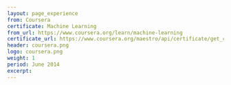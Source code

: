 ```yaml
---
layout: page_experience
from: Coursera
certificate: Machine Learning
from_url: https://www.coursera.org/learn/machine-learning
certificate_url: https://www.coursera.org/maestro/api/certificate/get_certificate?course_id=972224
header: coursera.png
logo: coursera.png
weight: 1
period: June 2014
excerpt: 
---
```

